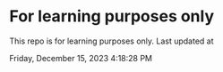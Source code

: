 # For learning purposes only
This repo is for learning purposes only.
Last updated at

Friday, December 15, 2023 4:18:28 PM

